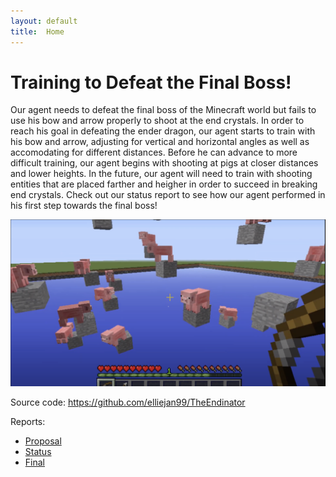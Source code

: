 ```yaml
---
layout: default
title:  Home
---
```


# Training to Defeat the Final Boss!

Our agent needs to defeat the final boss of the Minecraft world but fails to use his bow and arrow properly to shoot at the end crystals. 
In order to reach his goal in defeating the ender dragon, our agent starts to train with his bow and arrow, adjusting for vertical and horizontal angles 
as well as accomodating for different distances. Before he can advance to more difficult training, our agent begins with shooting at pigs at closer distances and lower heights. In the future, our agent will need to train with shooting entities that are placed farther and heigher in order to succeed in breaking end crystals. Check out our status report to see how our agent performed in his first step towards the final boss!

![](image.png)

Source code: https://github.com/elliejan99/TheEndinator

Reports:

- [Proposal](proposal.html)
- [Status](status.html)
- [Final](final.html)
